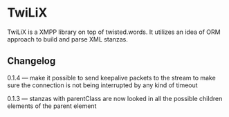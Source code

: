 TwiLiX
=======

TwiLiX is a XMPP library on top of twisted.words. It utilizes an idea of ORM approach
to build and parse XML stanzas.

Changelog
----------
0.1.4 — make it possible to send keepalive packets to the stream to make sure
the connection is not being interrupted by any kind of timeout

0.1.3 — stanzas with parentClass are now looked in all the possible children
elements of the parent element
